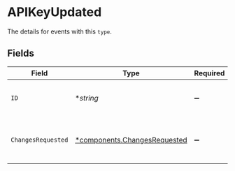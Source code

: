 # APIKeyUpdated

The details for events with this `type`.


## Fields

| Field                                                                       | Type                                                                        | Required                                                                    | Description                                                                 |
| --------------------------------------------------------------------------- | --------------------------------------------------------------------------- | --------------------------------------------------------------------------- | --------------------------------------------------------------------------- |
| `ID`                                                                        | **string*                                                                   | :heavy_minus_sign:                                                          | The tracking ID of the API key.                                             |
| `ChangesRequested`                                                          | [*components.ChangesRequested](../../models/components/changesrequested.md) | :heavy_minus_sign:                                                          | The payload used to update the API key.                                     |